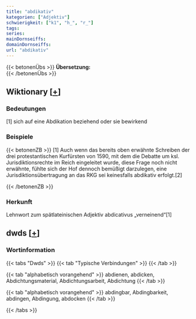 ```yaml
---
title: "abdikativ"
kategorien: ["Adjektiv"]
schwierigkeit: ["k1", "h_", "r_"]
tags:
series:
mainDornseiffs:
domainDornseiffs:
url: "abdikativ"
---
```


{{< betonenÜbs >}}
**Übersetzung:**  
{{< /betonenÜbs >}}

## Wiktionary [[+](https://de.wiktionary.org/wiki/abdikativ)]

### Bedeutungen
[1] sich auf eine Abdikation beziehend oder sie bewirkend  

### Beispiele
{{< betonenZB >}}
[1] Auch wenn das bereits oben erwähnte Schreiben der drei protestantischen Kurfürsten von 1590, mit dem die Debatte um ksl. Jurisdiktionsrechte im Reich eingeleitet wurde, diese Frage noch nicht erwähnte, fühlte sich der Hof dennoch bemüßigt darzulegen, eine Jurisdiktionsübertragung an das RKG sei keinesfalls abdikativ erfolgt.[2]  

{{< /betonenZB >}}
### Herkunft
Lehnwort zum spätlateinischen Adjektiv abdicativus „verneinend“[1]  



## dwds [[+](https://www.dwds.de/wb/abdikativ)]

### Wortinformation
{{< tabs "Dwds" >}}
{{< tab "Typische Verbindungen" >}}
{{< /tab >}}

{{< tab "alphabetisch vorangehend" >}}
abdienen, abdicken, Abdichtungsmaterial, Abdichtungsarbeit, Abdichtung
{{< /tab >}}

{{< tab "alphabetisch vorangehend" >}}
abdingbar, Abdingbarkeit, abdingen, Abdingung, abdocken
{{< /tab >}}

{{< /tabs >}}

